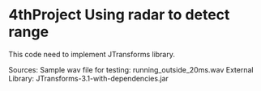 # 4thProject Using radar to detect range

This code need to implement JTransforms library.

Sources:
Sample wav file for testing: running_outside_20ms.wav
External Library: JTransforms-3.1-with-dependencies.jar

